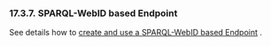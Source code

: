 <div id="sparqloauthendpointfoafsslsparql_01" class="section">

<div class="titlepage">

<div>

<div>

### 17.3.7. SPARQL-WebID based Endpoint

</div>

</div>

</div>

See details how to
<a href="rdfsparqlprotocolendpoint.html#sparqloauthendpointfoafssl"
class="link" title="WebID Protocol ACLs">create and use a SPARQL-WebID
based Endpoint</a> .

</div>
